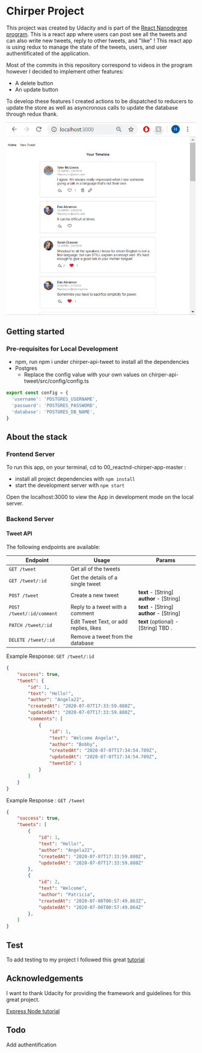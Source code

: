 # Chirper Project

This project was created by Udacity and is part of the [React Nanodegree program](https://www.udacity.com/course/react-nanodegree--nd019).
This is a react app where users can post see all the tweets and can also write new tweets, reply to other tweets, and "like" ! 
This react app is using redux to manage the state of the tweets, users, and user authentificated of the application.

Most of the commits in this repository correspond to videos in the program however I decided to implement other features:
- A delete button
- An update button 

To develop these features I created actions to be dispatched to reducers to update the store as well as asyncronous calls to update the database through redux thank.

![Chirper Demo](demo/Chirper.gif)

## Getting started

### Pre-requisites for Local Development

- npm, run npm i under chirper-api-tweet to install all the dependencies
- Postgres
    -  Replace the config value with your own values on chirper-api-tweet/src/config/config.ts
```javascript
export const config = {
  'username': 'POSTGRES_USERNAME',
  'password': 'POSTGRES_PASSWORD',
  'database': 'POSTGRES_DB_NAME',
}
```

## About the stack

### Frontend Server

To run this app, on your terminal, cd to 00_reactnd-chirper-app-master :

* install all project dependencies with `npm install`
* start the development server with `npm start`

Open the localhost:3000 to view the App in development mode on the local server.

### Backend Server

#### Tweet API

The following endpoints are available:

| Endpoint       | Usage          | Params         |
|-----------------|----------------|----------------|
| `GET /tweet` | Get all of the tweets | |
| `GET /tweet/:id` | Get the details of a single tweet | |
| `POST /tweet` | Create a new tweet | **text** - [String] <br> **author** - [String] |
| `POST /tweet/:id/comment` | Reply to a tweet with a comment | **text** - [String] <br> **author** - [String] |
| `PATCH /tweet/:id` | Edit Tweet Text, or add replies, likes | **text** (optional) - [String] TBD . |
| `DELETE /tweet/:id` | Remove a tweet from the database | |

Example Response: `GET /tweet/:id`

```json
{
    "success": true,
    "tweet": {
        "id": 1,
        "text": "Hello!",
        "author": "Angela22",
        "createdAt": "2020-07-07T17:33:59.880Z",
        "updatedAt": "2020-07-07T17:33:59.880Z",
        "comments": [
            {
                "id": 1,
                "text": "Welcome Angela!",
                "author": "Bobby",
                "createdAt": "2020-07-07T17:34:54.789Z",
                "updatedAt": "2020-07-07T17:34:54.789Z",
                "tweetId": 1
            }
        ]
    }
}
```
Example Response : `GET /tweet`

```json
{
    "success": true,
    "tweets": [
        {
            "id": 1,
            "text": "Hello!",
            "author": "Angela22",
            "createdAt": "2020-07-07T17:33:59.880Z",
            "updatedAt": "2020-07-07T17:33:59.880Z"
        },
        {
            "id": 2,
            "text": "Welcome",
            "author": "Patricia",
            "createdAt": "2020-07-08T00:57:49.863Z",
            "updatedAt": "2020-07-08T00:57:49.864Z"
        },
    ]
}
```

## Test

To add testing to my project I followed this great [tutorial](https://levelup.gitconnected.com/building-an-express-api-with-sequelize-cli-and-unit-testing-882c6875ed59)

## Acknowledgements

I want to thank Udacity for providing the framework and guidelines for this great project.

[Express Node tutorial](https://www.youtube.com/watch?v=G8uL0lFFoN0&t=5790s)

## Todo

Add authentification